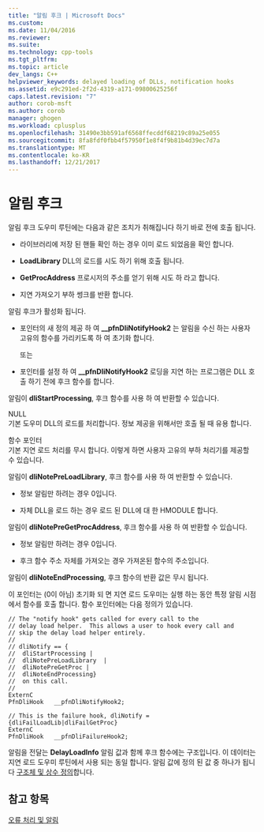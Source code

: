 ```yaml
---
title: "알림 후크 | Microsoft Docs"
ms.custom: 
ms.date: 11/04/2016
ms.reviewer: 
ms.suite: 
ms.technology: cpp-tools
ms.tgt_pltfrm: 
ms.topic: article
dev_langs: C++
helpviewer_keywords: delayed loading of DLLs, notification hooks
ms.assetid: e9c291ed-2f2d-4319-a171-09800625256f
caps.latest.revision: "7"
author: corob-msft
ms.author: corob
manager: ghogen
ms.workload: cplusplus
ms.openlocfilehash: 31490e3bb591af6568ffecddf68219c89a25e055
ms.sourcegitcommit: 8fa8fdf0fbb4f57950f1e8f4f9b81b4d39ec7d7a
ms.translationtype: MT
ms.contentlocale: ko-KR
ms.lasthandoff: 12/21/2017
---
```

# <a name="notification-hooks"></a>알림 후크
알림 후크 도우미 루틴에는 다음과 같은 조치가 취해집니다 하기 바로 전에 호출 됩니다.  
  
-   라이브러리에 저장 된 핸들 확인 하는 경우 이미 로드 되었음을 확인 합니다.  
  
-   **LoadLibrary** DLL의 로드를 시도 하기 위해 호출 됩니다.  
  
-   **GetProcAddress** 프로시저의 주소를 얻기 위해 시도 하 라고 합니다.  
  
-   지연 가져오기 부하 썽크를 반환 합니다.  
  
 알림 후크가 활성화 됩니다.  
  
-   포인터의 새 정의 제공 하 여 **__pfnDliNotifyHook2** 는 알림을 수신 하는 사용자 고유의 함수를 가리키도록 하 여 초기화 합니다.  
  
     또는  
  
-   포인터를 설정 하 여 **__pfnDliNotifyHook2** 로딩을 지연 하는 프로그램은 DLL 호출 하기 전에 후크 함수를 합니다.  
  
 알림이 **dliStartProcessing**, 후크 함수를 사용 하 여 반환할 수 있습니다.  
  
 NULL  
 기본 도우미 DLL의 로드를 처리합니다. 정보 제공을 위해서만 호출 될 때 유용 합니다.  
  
 함수 포인터  
 기본 지연 로드 처리를 무시 합니다. 이렇게 하면 사용자 고유의 부하 처리기를 제공할 수 있습니다.  
  
 알림이 **dliNotePreLoadLibrary**, 후크 함수를 사용 하 여 반환할 수 있습니다.  
  
-   정보 알림만 하려는 경우 0입니다.  
  
-   자체 DLL을 로드 하는 경우 로드 된 DLL에 대 한 HMODULE 합니다.  
  
 알림이 **dliNotePreGetProcAddress**, 후크 함수를 사용 하 여 반환할 수 있습니다.  
  
-   정보 알림만 하려는 경우 0입니다.  
  
-   후크 함수 주소 자체를 가져오는 경우 가져온된 함수의 주소입니다.  
  
 알림이 **dliNoteEndProcessing**, 후크 함수의 반환 값은 무시 됩니다.  
  
 이 포인터는 (0이 아님) 초기화 되 면 지연 로드 도우미는 실행 하는 동안 특정 알림 시점에서 함수를 호출 합니다. 함수 포인터에는 다음 정의가 있습니다.  
  
```  
// The "notify hook" gets called for every call to the  
// delay load helper.  This allows a user to hook every call and  
// skip the delay load helper entirely.  
//  
// dliNotify == {  
//  dliStartProcessing |  
//  dliNotePreLoadLibrary  |  
//  dliNotePreGetProc |  
//  dliNoteEndProcessing}  
//  on this call.  
//  
ExternC  
PfnDliHook   __pfnDliNotifyHook2;  
  
// This is the failure hook, dliNotify = {dliFailLoadLib|dliFailGetProc}  
ExternC  
PfnDliHook   __pfnDliFailureHook2;  
```  
  
 알림을 전달는 **DelayLoadInfo** 알림 값과 함께 후크 함수에는 구조입니다. 이 데이터는 지연 로드 도우미 루틴에서 사용 되는 동일 합니다. 알림 값에 정의 된 값 중 하나가 됩니다 [구조체 및 상수 정의](../../build/reference/structure-and-constant-definitions.md)합니다.  
  
## <a name="see-also"></a>참고 항목  
 [오류 처리 및 알림](../../build/reference/error-handling-and-notification.md)